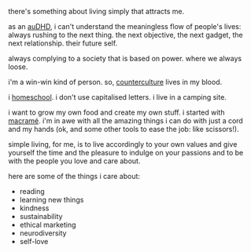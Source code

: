 
there's something about living simply that attracts me.

as an [auDHD](auDHD.md), i can't understand the meaningless flow of people's lives: always rushing to the next thing. the next objective, the next gadget, the next relationship. their future self.

always complying to a society that is based on power. where we always loose.

i'm a win-win kind of person. so, [counterculture](counterculture.md) lives in my blood.

i [homeschool](homeshooling.md). i don't use capitalised letters. i live in a camping site.

i want to grow my own food and create my own stuff. i started with [macramé](macramé.md). i'm in awe with all the amazing things i can do with just a cord and my hands (ok, and some other tools to ease the job: like scissors!).

simple living, for me, is to live accordingly to your own values and give yourself the time and the pleasure to indulge on your passions and to be with the people you love and care about.

here are some of the things i care about:

* reading
* learning new things
* kindness
* sustainability
* ethical marketing
* neurodiversity
* self-love
